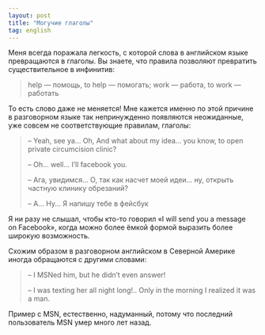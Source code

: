 ```yaml
---
layout: post
title: "Могучие глаголы"
tag: english
---
```

Меня всегда поражала легкость, с которой слова в английском языке превращаются в глаголы. Вы знаете, что правила позволяют превратить существительное в инфинитив:

> help — помощь, to help — помогать; work — работа, to work — работать

То есть слово даже не меняется! Мне кажется именно по этой причине в разговорном языке так непринужденно появляются неожиданные, уже совсем не соответствующие правилам, глаголы:

> – Yeah, see ya... Oh, And what about my idea... you know, to open private circumcision clinic?
>
> – Oh... well... I’ll facebook you.
>
> – Ага, увидимся... О, так как насчет моей идеи... ну, открыть частную клинику обрезаний?
>
> – А... Ну... Я напишу тебе в фейсбук

Я ни разу не слышал, чтобы кто-то говорил «I will send you a message on Facebook», когда можно более ёмкой формой выразить более широкую возможность.

Схожим образом в разговорном английском в Северной Америке иногда обращаются с другими словами:

> – I MSNed him, but he didn’t even answer!
>
> – I was texting her all night long!.. Only in the morning I realized it was a man.

Пример с MSN, естественно, надуманный, потому что последний пользователь MSN умер много лет назад.
